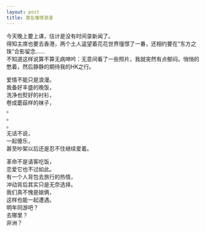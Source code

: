 ```yaml
---
layout: post
title: 莫名憧憬浪漫
---
```


<p>今天晚上要上课，估计是没有时间录新闻了。<br />
得知主席也要去香港，两个土人遥望着花花世界憧憬了一番，还相约要在“东方之珠”合影留念……<br />
不知道这样说算不算无病呻吟：无意间看了一些照片，我就突然有点郁闷。悄悄的憋着，然后静静的期待我的HK之行。</p>
<p>爱情不能只是浪漫。<br />
我备好丰盛的晚饭，<br />
洗净也熨好的衬衫，<br />
卷成蘑菇样的袜子，<br />
。<br />
。<br />
。<br />
无话不说，<br />
一起傻乐，<br />
甚至吵架以后还是忍不住继续爱着。</p>
<p>革命不是请客吃饭，<br />
恋爱它也不过如此。<br />
有一个人背包去旅行的热情，<br />
冲动背后其实只是无奈选择。<br />
我们真不愧是娘俩，<br />
这样也能一起遭遇。<br />
明年同游吧？<br />
去哪里？<br />
非洲？</p>
